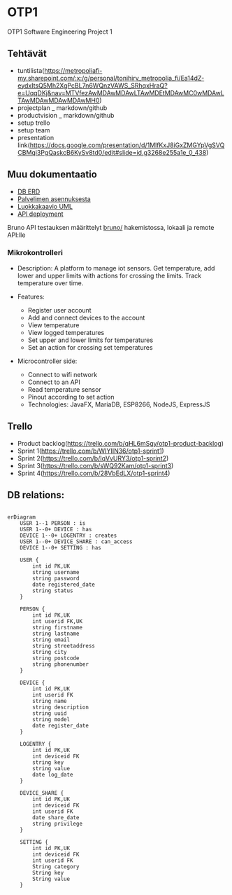 # OTP1
OTP1 Software Engineering Project 1


## Tehtävät

- tuntilista(https://metropoliafi-my.sharepoint.com/:x:/g/personal/tonihirv_metropolia_fi/Ea14dZ-eydxItsQ5Mh2XgPcBL7n6WQnzVAWS_SRhqxHraQ?e=UqqDKj&nav=MTVfezAwMDAwMDAwLTAwMDEtMDAwMC0wMDAwLTAwMDAwMDAwMDAwMH0)
- projectplan _ markdown/github
- productvision _ markdown/github
- setup trello
- setup team
- presentation link(https://docs.google.com/presentation/d/1MlfKxJ8iGxZMGYpVgSVQCBMqi3PgQaskcB6KySv8td0/edit#slide=id.g3268e255a1e_0_438)


## Muu dokumentaatio

- [DB ERD](./db.md)
- [Palvelimen asennuksesta](./install.md)
- [Luokkakaavio UML](./uml.md)
- [API deployment](server/README.md)

Bruno API testauksen määrittelyt [bruno/](bruno/) hakemistossa, lokaali ja remote API:lle


### Mikrokontrolleri

- Description: A platform to manage iot sensors. Get temperature, add lower and upper limits with actions for crossing the limits. Track temperature over time.
- Features:
    - Register user account
    - Add and connect devices to the account
    - View temperature
    - View logged temperatures
    - Set upper and lower limits for temperatures
    - Set an action for crossing set temperatures

- Microcontroller side:
    - Connect to wifi network
    - Connect to an API
    - Read temperature sensor
    - Pinout according to set action
    - Technologies: JavaFX, MariaDB, ESP8266, NodeJS, ExpressJS

## Trello

- Product backlog(https://trello.com/b/qHL6mSgy/otp1-product-backlog)
- Sprint 1(https://trello.com/b/WIYIIN36/otp1-sprint1)
- Sprint 2(https://trello.com/b/IqVvURY3/otp1-sprint2)
- Sprint 3(https://trello.com/b/sWQ92Kam/otp1-sprint3)
- Sprint 4(https://trello.com/b/28VbEdLX/otp1-sprint4)


## DB relations:


```mermaid

erDiagram
    USER 1--1 PERSON : is
    USER 1--0+ DEVICE : has
    DEVICE 1--0+ LOGENTRY : creates
    USER 1--0+ DEVICE_SHARE : can_access
    DEVICE 1--0+ SETTING : has

    USER {
        int id PK,UK
        string username
        string password
        date registered_date
        string status
    }

    PERSON {
        int id PK,UK
        int userid FK,UK
        string firstname
        string lastname
        string email
        string streetaddress
        string city
        string postcode
        string phonenumber
    }

    DEVICE {
        int id PK,UK
        int userid FK 
        string name
        string description
        string uuid
        string model
        date register_date
    }

    LOGENTRY {
        int id PK,UK
        int deviceid FK
        string key
        string value
        date log_date
    }

    DEVICE_SHARE {
        int id PK,UK
        int deviceid FK
        int userid FK
        date share_date
        string privilege
    }

    SETTING {
        int id PK,UK
        int deviceid FK
        int userid FK
        String category
        String key
        String value
    }
```


